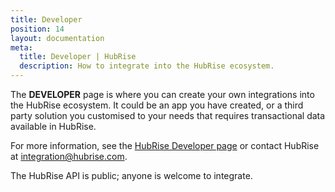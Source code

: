 ```yaml
---
title: Developer
position: 14
layout: documentation
meta:
  title: Developer | HubRise
  description: How to integrate into the HubRise ecosystem.
---
```


The **DEVELOPER** page is where you can create your own integrations into the HubRise ecosystem.
It could be an app you have created, or a third party solution you customised to your needs that requires transactional data available in HubRise.

For more information, see the [HubRise Developer page](/developers) or contact HubRise at [integration@hubrise.com](mailto:integration@hubrise.com).

The HubRise API is public; anyone is welcome to integrate.
